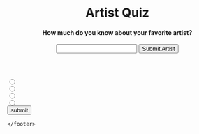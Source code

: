 <!DOCTYPE html>
<html lang="en">
<head>
    <meta charset="UTF-8">
    <meta http-equiv="X-UA-Compatible" content="IE=edge">
    <meta name="viewport" content="width=device-width, initial-scale=1.0">
    <title>Document</title>
    <script src="https://code.jquery.com/jquery-3.6.0.min.js"></script>
    <script defer src="./JS/script.js"></script>
    <link rel="stylesheet" href="./CSS/style.css"></link>
    <link rel="preconnect" href="https://fonts.googleapis.com">
    <link rel="preconnect" href="https://fonts.gstatic.com" crossorigin>
    <link href="https://fonts.googleapis.com/css2?family=Chakra+Petch:wght@300&display=swap" rel="stylesheet">
</head>
<body>
    <header>
        <h1 id="head">Artist Quiz</h1>
        <h4>How much do you know about your favorite artist?</h4>
        <input id="searchBar"type="text"></input>
        <button id="submitArtist">Submit Artist</button>
    </header>
    <div id = "answers">
    <h3 id="question"></h3>
        <input type="radio" id="check0"><label for="check0" id = "answer0"></label><br>
        <input type="radio" id="check1"><label for="check1" id = "answer1"></label><br>
        <input type="radio" id="check2"><label for="check2" id = "answer2"></label><br>
        <input type="radio" id="check3"><label for="check3" id = "answer3"></label><br>
        <button id = "submitAnswer">submit</button>
    </div>
    <footer id = "Results">

    </footer>
</body>
</html>
